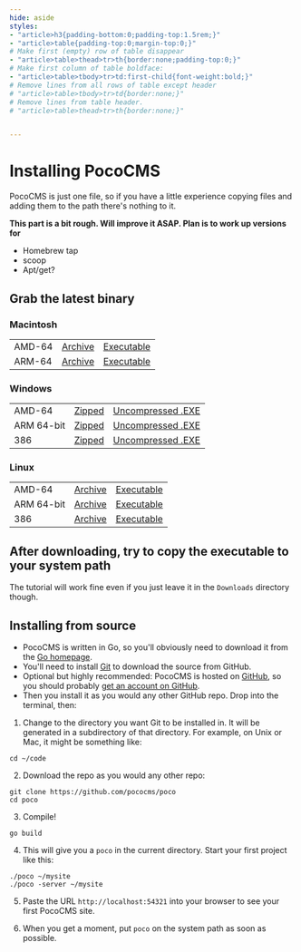 ```yaml
---
hide: aside
styles:
- "article>h3{padding-bottom:0;padding-top:1.5rem;}"
- "article>table{padding-top:0;margin-top:0;}"
# Make first (empty) row of table disappear
- "article>table>thead>tr>th{border:none;padding-top:0;}"
# Make first column of table boldface:
- "article>table>tbody>tr>td:first-child{font-weight:bold;}"
# Remove lines from all rows of table except header 
# "article>table>tbody>tr>td{border:none;}"
# Remove lines from table header. 
# "article>table>thead>tr>th{border:none;}"


---
```


# Installing PocoCMS

PocoCMS is just one file, so if you have a little experience
copying files and adding them to the path there's nothing to it.

**This part is a bit rough. Will improve it ASAP. Plan is to work up versions for**
* Homebrew tap
* scoop
* Apt/get?

## Grab the latest binary

### Macintosh
|  | | |
| ---------------|-|-|
| AMD-64 | [Archive](https://github.com/pococms/downloads/tree/main/dist/poco_Darwin_x86_64.tar.gz) | [Executable](https://github.com/pococms/downloads/tree/main/dist/poco_darwin_amd64_v1/poco) |
| ARM-64 | [Archive](https://github.com/pococms/downloads/tree/main/dist/poco_Darwin_arm64.tar.gz) | [Executable](https://github.com/pococms/downloads/tree/main/dist/poco_darwin_arm64/poco) |



### Windows

|  | | |
| ---------------|-|-|
| AMD-64 | [Zipped](https://github.com/pococms/downloads/tree/main/dist/poco_Windows_x86_64.zip) | [Uncompressed .EXE](https://github.com/pococms/downloads/tree/main/dist/poco_windows_amd64_v1/poco.exe) |
| ARM 64-bit | [Zipped](https://github.com/pococms/downloads/tree/main/dist/poco_Windows_arm64.zip) | [Uncompressed .EXE](https://github.com/pococms/downloads/tree/main/dist/poco_arm_64/poco.exe) |
| 386 | [Zipped](https://github.com/pococms/downloads/tree/main/dist/poco_Windows_i386.zip) | [Uncompressed .EXE](https://github.com/pococms/downloads/tree/main/dist/poco_windows_386/poco.exe) |


### Linux

|  | | |
| ---------------|-|-|
| AMD-64 | [Archive](https://github.com/pococms/downloads/tree/main/dist/poco_Linux_x86_64.zip) | [Executable](https://github.com/pococms/downloads/tree/main/dist/poco_linux_amd64_v1/poco) |
| ARM 64-bit | [Archive](https://github.com/pococms/downloads/tree/main/dist/poco_Linux_arm64.tar.gz) | [Executable](https://github.com/pococms/downloads/tree/main/dist/poco_linux_arm64/poco) |
| 386 | [Archive](https://github.com/pococms/downloads/tree/main/dist/poco_Linux_i386.tar.gz) | [Executable](https://github.com/pococms/downloads/tree/main/dist/poco_linux_386/poco) |


## After downloading, try to copy the executable to your system path

The tutorial will work fine even if you just leave it in the `Downloads` directory though.

## Installing from source

* PocoCMS is written in Go, so you'll obviously need to download it
from the [Go homepage](https://go.dev).
* You'll need to install [Git](https://git-scm.com/downloads) to
download the source from GitHub. 
* Optional but highly recommended: PocoCMS is hosted on [GitHub](https://github.com/pococms/poco),
so you should probably [get an account on GitHub](https://github.com/signup).
* Then you install it as you would any other GitHub repo. Drop into the
terminal, then:

1. Change to the directory you want Git to be installed in. It will be generated in a subdirectory of that directory. For example, on Unix or Mac, it might
  be something like:
```
cd ~/code
```
2. Download the repo as you would any other repo:

```
git clone https://github.com/pococms/poco
cd poco
```
3. Compile!

```
go build
```
4. This will give you a `poco` in the current directory. Start your first project like this:

```
./poco ~/mysite
./poco -server ~/mysite
```
5. Paste the URL `http://localhost:54321` into your browser to see your first PocoCMS site.

6. When you get a moment, put `poco` on the system path as soon as possible.


